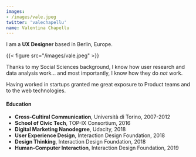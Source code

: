 ```yaml
---
images:
- /images/vale.jpeg
twitter: 'valechapellu'
name: Valentina Chapellu
---
```


I am a **UX Designer** based in Berlin, Europe.

{{< figure src="/images/vale.jpeg" >}}

Thanks to my Social Sciences background, I know how user research and data analysis work... and most importantly, I know how they do _not_ work.

Having worked in startups granted me great exposure to Product teams and to the web technologies.

#### Education

* **Cross-Cultiral Communication**, Università di Torino, 2007-2012
* **School of Civic Tech**, TOP-IX Consortium, 2016
* **Digital Marketing Nanodegree**, Udacity, 2018
* **User Experience Design**, Interaction Design Foundation, 2018
* **Design Thinking**, Interaction Design Foundation, 2018
* **Human-Computer Interaction**, Interaction Design Foundation, 2019
